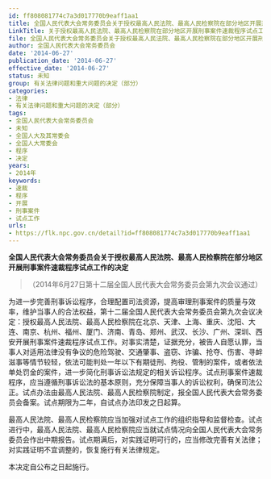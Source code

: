 ```yaml
---
id: ff808081774c7a3d017770b9eaff1aa1
title: 全国人民代表大会常务委员会关于授权最高人民法院、最高人民检察院在部分地区开展刑事案件速裁程序试点工作的决定
LinkTitle: 关于授权最高人民法院、最高人民检察院在部分地区开展刑事案件速裁程序试点工作的决定（2014）
file: 全国人民代表大会常务委员会关于授权最高人民法院、最高人民检察院在部分地区开展刑事案件速裁程序试点工作的决定_20140627_ff808081774c7a3d017770b9eaff1aa1.docx
author: 全国人民代表大会常务委员会
date: '2014-06-27'
publication_date: '2014-06-27'
effective_date: '2014-06-27'
status: 未知
group: 有关法律问题和重大问题的决定（部分）
categories:
- 法律
- 有关法律问题和重大问题的决定（部分）
tags:
- 全国人民代表大会常务委员会
- 未知
- 全国人大及其常委会
- 全国人大常委会
- 程序
- 决定
years:
- 2014年
keywords:
- 速裁
- 程序
- 开展
- 刑事案件
- 试点工作
urls:
- https://flk.npc.gov.cn/detail?id=ff808081774c7a3d017770b9eaff1aa1
---
```


**全国人民代表大会常务委员会关于授权最高人民法院、最高人民检察院在部分地区开展刑事案件速裁程序试点工作的决定**

> （2014年6月27日第十二届全国人民代表大会常务委员会第九次会议通过）

为进一步完善刑事诉讼程序，合理配置司法资源，提高审理刑事案件的质量与效率，维护当事人的合法权益，第十二届全国人民代表大会常务委员会第九次会议决定：授权最高人民法院、最高人民检察院在北京、天津、上海、重庆、沈阳、大连、南京、杭州、福州、厦门、济南、青岛、郑州、武汉、长沙、广州、深圳、西安开展刑事案件速裁程序试点工作。对事实清楚，证据充分，被告人自愿认罪，当事人对适用法律没有争议的危险驾驶、交通肇事、盗窃、诈骗、抢夺、伤害、寻衅滋事等情节较轻，依法可能判处一年以下有期徒刑、拘役、管制的案件，或者依法单处罚金的案件，进一步简化刑事诉讼法规定的相关诉讼程序。试点刑事案件速裁程序，应当遵循刑事诉讼法的基本原则，充分保障当事人的诉讼权利，确保司法公正。试点办法由最高人民法院、最高人民检察院制定，报全国人民代表大会常务委员会备案。试点期限为二年，自试点办法印发之日起算。

最高人民法院、最高人民检察院应当加强对试点工作的组织指导和监督检查。试点进行中，最高人民法院、最高人民检察院应当就试点情况向全国人民代表大会常务委员会作出中期报告。试点期满后，对实践证明可行的，应当修改完善有关法律；对实践证明不宜调整的，恢复施行有关法律规定。

本决定自公布之日起施行。
